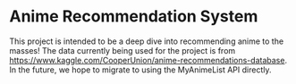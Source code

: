 # Anime Recommendation System
This project is intended to be a deep dive into recommending anime to the masses! The data currently being used for the project is from https://www.kaggle.com/CooperUnion/anime-recommendations-database. In the future, we hope to migrate to using the MyAnimeList API directly.